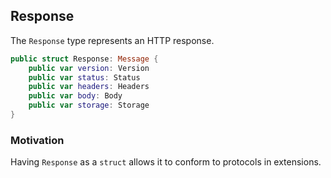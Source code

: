 ## Response

The `Response` type represents an HTTP response.

```swift
public struct Response: Message {
    public var version: Version
    public var status: Status
    public var headers: Headers
    public var body: Body
    public var storage: Storage
}
```

### Motivation

Having `Response` as a `struct` allows it to conform to protocols in extensions.